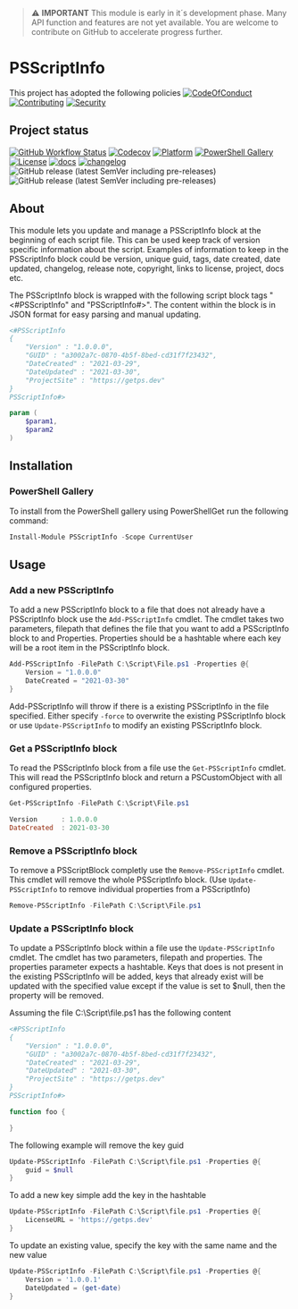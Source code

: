 > :warning: **IMPORTANT**
> This module is early in it´s development phase. Many API function and features are not yet available. You are welcome to contribute on GitHub to accelerate progress further.

# PSScriptInfo

This project has adopted the following policies [![CodeOfConduct](https://img.shields.io/badge/Code%20Of%20Conduct-gray)](https://github.com/hanpq/PSScriptInfo/blob/main/.github/CODE_OF_CONDUCT.md) [![Contributing](https://img.shields.io/badge/Contributing-gray)](https://github.com/hanpq/PSScriptInfo/blob/main/.github/CONTRIBUTING.md) [![Security](https://img.shields.io/badge/Security-gray)](https://github.com/hanpq/PSScriptInfo/blob/main/.github/SECURITY.md)

## Project status
[![GitHub Workflow Status](https://img.shields.io/github/actions/workflow/status/hanpq/PSScriptInfo/build.yml?branch=main&label=build&logo=github)](https://github.com/hanpq/PSScriptInfo/actions/workflows/build.yml) [![Codecov](https://img.shields.io/codecov/c/github/hanpq/PSScriptInfo?logo=codecov&token=qJqWlwMAiD)](https://codecov.io/gh/hanpq/PSScriptInfo) [![Platform](https://img.shields.io/powershellgallery/p/PSScriptInfo?logo=ReasonStudios)](https://img.shields.io/powershellgallery/p/PSScriptInfo) [![PowerShell Gallery](https://img.shields.io/powershellgallery/dt/PSScriptInfo?label=downloads)](https://www.powershellgallery.com/packages/PSScriptInfo) [![License](https://img.shields.io/github/license/hanpq/PSScriptInfo)](https://github.com/hanpq/PSScriptInfo/blob/main/LICENSE) [![docs](https://img.shields.io/badge/docs-getps.dev-blueviolet)](https://getps.dev/modules/PSScriptInfo/getstarted) [![changelog](https://img.shields.io/badge/changelog-getps.dev-blueviolet)](https://github.com/hanpq/PSScriptInfo/blob/main/CHANGELOG.md) ![GitHub release (latest SemVer including pre-releases)](https://img.shields.io/github/v/release/hanpq/PSScriptInfo?label=version&sort=semver) ![GitHub release (latest SemVer including pre-releases)](https://img.shields.io/github/v/release/hanpq/PSScriptInfo?include_prereleases&label=prerelease&sort=semver)

## About

This module lets you update and manage a PSScriptInfo block at the beginning of each script file. This can be used keep track of version specific information about the script. Examples of information to keep in the PSScriptInfo block could be version, unique guid, tags, date created, date updated, changelog, release note, copyright, links to license, project, docs etc.

The PSScriptInfo block is wrapped with the following script block tags "<#PSScriptInfo" and "PSScriptInfo#>". The content within the block is in JSON format for easy parsing and manual updating.

```powershell
<#PSScriptInfo
{
    "Version" : "1.0.0.0",
    "GUID" : "a3002a7c-0870-4b5f-8bed-cd31f7f23432",
    "DateCreated" : "2021-03-29",
    "DateUpdated" : "2021-03-30",
    "ProjectSite" : "https://getps.dev"
}
PSScriptInfo#>

param (
    $param1,
    $param2
)
```


## Installation

### PowerShell Gallery

To install from the PowerShell gallery using PowerShellGet run the following command:

```powershell
Install-Module PSScriptInfo -Scope CurrentUser
```

## Usage

### Add a new PSScriptInfo

To add a new PSScriptInfo block to a file that does not already have a PSScriptInfo block use the <code>Add-PSScriptInfo</code> cmdlet. The cmdlet takes two parameters, filepath that defines the file that you want to add a PSScriptInfo block to and Properties. Properties should be a hashtable where each key will be a root item in the PSScriptInfo block. 

```powershell
Add-PSScriptInfo -FilePath C:\Script\File.ps1 -Properties @{
    Version = "1.0.0.0"
    DateCreated = "2021-03-30"
}
```

Add-PSScriptInfo will throw if there is a existing PSScriptInfo in the file specified. Either specify <code>-force</code> to overwrite the existing PSScriptInfo block or use <code>Update-PSScriptInfo</code> to modify an existing PSScriptInfo block.

### Get a PSScriptInfo block

To read the PSScriptInfo block from a file use the <code>Get-PSScriptInfo</code> cmdlet. This will read the PSScriptInfo block and return a PSCustomObject with all configured properties.

```powershell
Get-PSScriptInfo -FilePath C:\Script\File.ps1

Version      : 1.0.0.0
DateCreated  : 2021-03-30
```

### Remove a PSScriptInfo block

To remove a PSScriptBlock completly use the <code>Remove-PSScriptInfo</code> cmdlet. This cmdlet will remove the whole PSScriptInfo block. (Use <code>Update-PSScriptInfo</code> to remove individual properties from a PSScriptInfo)

```powershell
Remove-PSScriptInfo -FilePath C:\Script\File.ps1
```

### Update a PSScriptInfo block

To update a PSScriptInfo block within a file use the <code>Update-PSScriptInfo</code> cmdlet. The cmdlet has two parameters, filepath and properties. The properties parameter expects a hashtable. Keys that does is not present in the existing PSScriptInfo will be added, keys that already exist will be updated with the specified value except if the value is set to $null, then the property will be removed.

Assuming the file C:\Script\file.ps1 has the following content

```powershell
<#PSScriptInfo
{
    "Version" : "1.0.0.0",
    "GUID" : "a3002a7c-0870-4b5f-8bed-cd31f7f23432",
    "DateCreated" : "2021-03-29",
    "DateUpdated" : "2021-03-30",
    "ProjectSite" : "https://getps.dev"
}
PSScriptInfo#>

function foo {

}
```

The following example will remove the key guid

```powershell
Update-PSScriptInfo -FilePath C:\Script\file.ps1 -Properties @{
    guid = $null
}
```

To add a new key simple add the key in the hashtable

```powershell
Update-PSScriptInfo -FilePath C:\Script\file.ps1 -Properties @{
    LicenseURL = 'https://getps.dev'
}
```

To update an existing value, specify the key with the same name and the new value

```powershell
Update-PSScriptInfo -FilePath C:\Script\file.ps1 -Properties @{
    Version = '1.0.0.1'
    DateUpdated = (get-date)
}
```
